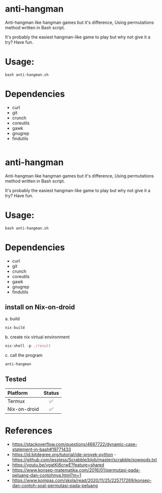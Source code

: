 # anti-hangman
Anti-hangman like hangman games but it's difference, Using permutations method written in Bash script.

It's probably the easiest hangman-like game to play but why not give it a try? Have fun.

# Usage:

```bash anti-hangman.sh```


# Dependencies
- curl
- git
- crunch
- coreutils
- gawk
- gnugrep
- findutils
  ```nix
  
# anti-hangman
Anti-hangman like hangman games but it's difference, Using permutations method written in Bash script.


It's probably the easiest hangman-like game to play but why not give it a try? Have fun.


# Usage:


```bash anti-hangman.sh```




# Dependencies
- curl
- git
- crunch
- coreutils
- gawk
- gnugrep
- findutils

## install on Nix-on-droid

a. build

```nix
nix-build
```
b. create nix virtual environment

```nix
nix-shell -p ./result
```
c. call the program

```sh
anti-hangman
```

## Tested
| Platform | Status |
| :---------------- | :------: | 
| Termux | ✅ | 
| Nix-on-droid | ✅ |

# References
- https://stackoverflow.com/questions/4687722/dynamic-case-statement-in-bash#19771433
- https://id.bitdegree.org/tutorial/ide-proyek-python
-https://github.com/jesstess/Scrabble/blob/master/scrabble/sowpods.txt
- https://youtu.be/vgatKi6crwE?feature=shared
- https://www.konsep-matematika.com/2016/01/permutasi-pada-peluang-dan-contohnya.html?m=1
- https://www.kompas.com/skola/read/2020/11/25/225717269/konsep-dan-contoh-soal-permutasi-pada-peluang
